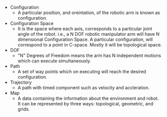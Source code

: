 - Configuration
	- A particular position, and oreintation, of the robotic arm is known as configuration.
-  Configuration Space 
	- It is the space where each axis, corresponds to a particular joint angle of the robot. i.e., a N DOF robotic manipulator arm will have N dimensional Configuration Space. A particular configuration, will correspond to a point in C-space. Mostly it will be  topological space.
- DOF
	- "N" Degrees of Freedom means the arm has N independent motions which can execute simultaneously.
- Path
	- A set of way points which on executing will reach the desired configuration.
- Trajectory
	-  A path with timed component such as velocity and accleration.
- Map
	- A data containing the information about the environment and robot. It can be represented by three ways: topological, geometric, and grids.